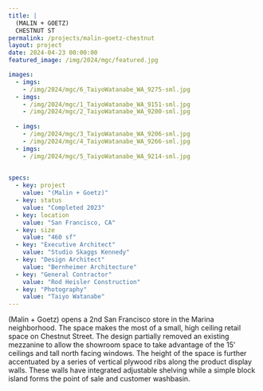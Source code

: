 ```yaml
---
title: |
  (MALIN + GOETZ)
  CHESTNUT ST
permalink: /projects/malin-goetz-chestnut
layout: project
date: 2024-04-23 00:00:00
featured_image: /img/2024/mgc/featured.jpg

images:
  - imgs: 
    - /img/2024/mgc/6_TaiyoWatanabe_WA_9275-sml.jpg
  - imgs: 
    - /img/2024/mgc/1_TaiyoWatanabe_WA_9151-sml.jpg
    - /img/2024/mgc/2_TaiyoWatanabe_WA_9200-sml.jpg
    
  - imgs: 
    - /img/2024/mgc/3_TaiyoWatanabe_WA_9206-sml.jpg
    - /img/2024/mgc/4_TaiyoWatanabe_WA_9266-sml.jpg    
  - imgs: 
    - /img/2024/mgc/5_TaiyoWatanabe_WA_9214-sml.jpg
  

specs:
  - key: project
    value: "(Malin + Goetz)"
  - key: status
    value: "Completed 2023"
  - key: location
    value: "San Francisco, CA"
  - key: size
    value: "460 sf"
  - key: "Executive Architect"
    value: "Studio Skaggs Kennedy"
  - key: "Design Architect"
    value: "Bernheimer Architecture"
  - key: "General Contractor"
    value: "Rod Heisler Construction"
  - key: "Photography"
    value: "Taiyo Watanabe"
---
```


(Malin + Goetz) opens a 2nd San Francisco store in the Marina neighborhood. The space makes the most of a small, high ceiling retail space on Chestnut Street. The design partially removed an existing mezzanine to allow the showroom space to take advantage of the 15’ ceilings and tall north facing windows. The height of the space is further accentuated by a series of vertical plywood ribs along the product display walls. These walls have integrated adjustable shelving while a simple block island forms the point of sale and customer washbasin.